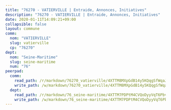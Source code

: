 ```yaml
---
title: "76270 - VATIERVILLE | Entraide, Annonces, Initiatives"
description: "76270 - VATIERVILLE | Entraide, Annonces, Initiatives"
date: 2020-01-11T14:09:21+09:00
collapsible: false
layout: commune
comm:
  nom: "VATIERVILLE"
  slug: vatierville
  cp: "76270"
dept:
  nom: "Seine-Maritime"
  slug: seine-maritime
  num: "76"
peerpad:
  comm:
    read_path: /r/markdown/76270_vatierville/4XTTM8MXpGdB14y5KQqgSfWqaJDLwdSb2UaN2N9HMynKi3AKx
    write_path: /w/markdown/76270_vatierville/4XTTM8MXpGdB14y5KQqgSfWqaJDLwdSb2UaN2N9HMynKi3AKx-K3TgUAjqNoSxVTyFBZGAMgCK1i5UmbQkBhxRiWeiTCoXPEnRgLFiYMYHErkNdLLdVLYdzMpwzug9ADbidv5HM28KkremnhAE9bcdXJr8L9t85XZMMJi7Hr7w64rHCRBF5dqp8R7k
  dept:
    read_path: /r/markdown/76_seine-maritime/4XTTM7PDPtM4CVQoDyyVqT6Pbvj1SVtndpXJdTDsc7xwdMTdt
    write_path: /w/markdown/76_seine-maritime/4XTTM7PDPtM4CVQoDyyVqT6Pbvj1SVtndpXJdTDsc7xwdMTdt-K3TgUmo7Qwp8ZQz8qKFjC8WCY27ypEpX2c8BXeSV9rrPY1zRZn2SrYwkBXF8VnHkcepiXsccFfKHYuT2JNgSMXxLRaUGRu6o5B3BB15nZxEho97cTz3yC4eRTX4hZM1hcyAZrn8r
---
```


